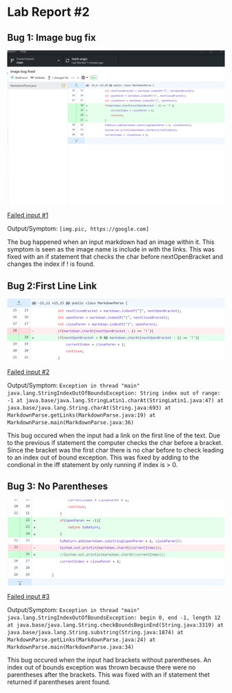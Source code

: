 # Lab Report #2
## Bug 1: Image bug fix

![imageFix](ImageBugFix1.png)

[Failed input #1](https://shelfrench.github.io/cs15l-lab-reports/test-file2.md)


Output/Symptom: `[img.pic, https://google.com]`

The bug happened when an input markdown had an image within it. This symptom is seen as the image name is include in with the links. This was fixed with an if statement that checks the char before nextOpenBracket and changes the index if ! is found.


## Bug 2:First Line Link ##

![infinteFix](InfiniteFix.png)

[Failed input #2](https://shelfrench.github.io/cs15l-lab-reports/firstline.md)

Output/Symptom: `Exception in thread "main" java.lang.StringIndexOutOfBoundsException: String index out of range: -1
        at java.base/java.lang.StringLatin1.charAt(StringLatin1.java:47)
        at java.base/java.lang.String.charAt(String.java:693)
        at MarkdownParse.getLinks(MarkdownParse.java:19)
        at MarkdownParse.main(MarkdownParse.java:36)`

This bug occured when the input had a link on the first line of the text. Due to the previous if statement the computer checks the char before a bracket. Since the bracket was the first char there is no char before to check leading to an index out of bound exception. This was fixed by adding to the condional in the iff statement by only running if index is > 0.

## Bug 3: No Parentheses ##

![noParenthesisFix](NoP.png)

[Failed input #3](https://shelfrench.github.io/cs15l-lab-reports/noParen.md)

Output/Symptom: `Exception in thread "main" java.lang.StringIndexOutOfBoundsException: begin 0, end -1, length 12
        at java.base/java.lang.String.checkBoundsBeginEnd(String.java:3319)
        at java.base/java.lang.String.substring(String.java:1874)
        at MarkdownParse.getLinks(MarkdownParse.java:24)
        at MarkdownParse.main(MarkdownParse.java:34)`

This bug occured when the input had brackets without parentheses. An index out of bounds exception was thrown because there were no parentheses after the brackets. This was fixed with an if statement thet returned if parentheses arent found.